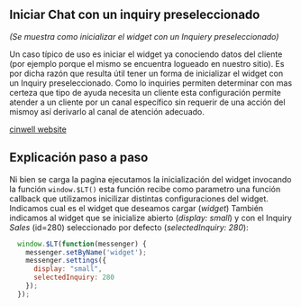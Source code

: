 ## Iniciar Chat con un inquiry preseleccionado
*(Se muestra como inicializar el widget con un Inquiery preseleccionado)*

Un caso típico de uso es iniciar el widget ya conociendo datos del cliente (por ejemplo porque el mismo se encuentra logueado en nuestro sitio).
Es por dicha razón que resulta útil tener un forma de inicializar el widget con
un Inquiry preseleccionado. Como lo inquiries permiten determinar con mas certeza
que tipo de ayuda necesita un cliente esta configuración permite atender a un cliente por un canal específico sin requerir de una acción del mismoy así derivarlo al canal de atención adecuado.

[cinwell website](//codepen.io/sandinosaso/embed/preview/mxWqqa/?height=550&theme-id=dark&default-tab=js,result&embed-version=2 ':include :type=iframe width=100% height=550px')

## Explicación paso a paso

Ni bien se carga la pagina ejecutamos la inicialización del widget invocando la
función `window.$LT()` esta función recibe como parametro una función callback
que utilizamos inicilizar distintas configuraciones del widget.
Indicamos cual es el widget que deseamos cargar (*widget*)
También indicamos al widget que se inicialize abierto (*display: small*) y con el Inquiry *Sales* (id=280) seleccionado por defecto (*selectedInquiry: 280*):

```javascript
  window.$LT(function(messenger) {
    messenger.setByName('widget');
    messenger.settings({
      display: "small",
      selectedInquiry: 280
    });
  });
```
